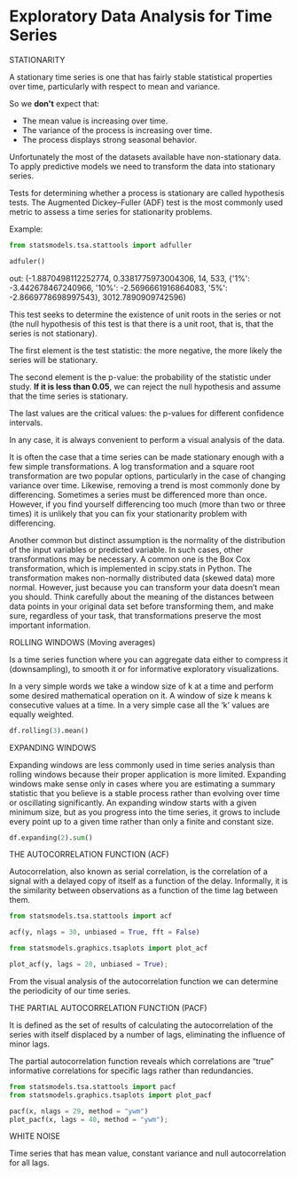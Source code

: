 # Exploratory Data Analysis for Time Series

STATIONARITY

A stationary time series is one that has fairly stable statistical properties over time, particularly with respect to mean and variance.

So we **don't** expect that:
  - The mean value is increasing over time.
  - The variance of the process is increasing over time.
  - The process displays strong seasonal behavior.

Unfortunately the most of the datasets available have non-stationary data. To apply predictive models we need to transform the data into stationary series.

Tests for determining whether a process is stationary are called hypothesis tests. The Augmented Dickey–Fuller (ADF) test is the most commonly used metric to assess a time series for stationarity problems. 

Example:
```python
from statsmodels.tsa.stattools import adfuller

adfuler()
```
out:
(-1.8870498112252774,
 0.3381775973004306,
 14,
 533,
 {'1%': -3.442678467240966,
  '10%': -2.5696661916864083,
  '5%': -2.8669778698997543},
 3012.7890909742596)

This test seeks to determine the existence of unit roots in the series or not (the null hypothesis of this test is that there is a unit root, that is, that the series is not stationary).

The first element is the test statistic: the more negative, the more likely the series will be stationary.

The second element is the p-value: the probability of the statistic under study. **If it is less than 0.05**, we can reject the null hypothesis and assume that the time series is stationary.

The last values are the critical values: the p-values for different confidence intervals.

In any case, it is always convenient to perform a visual analysis of the data.

It is often the case that a time series can be made stationary enough with a few simple transformations. A log transformation and a square root transformation are two popular options, particularly in the case of changing variance over time. Likewise, removing a trend is most commonly done by differencing. Sometimes a series must be differenced more than once. However, if you find yourself differencing too much (more than two or three times) it is unlikely that you can fix your stationarity problem with differencing.

Another common but distinct assumption is the normality of the distribution of the input variables or predicted variable. In such cases, other transformations may be necessary. A common one is the Box Cox transformation, which is implemented in scipy.stats in Python. The transformation makes non-normally distributed data (skewed data) more normal. However, just because you can transform your data doesn’t mean you should. Think carefully about the meaning of the distances between data points in your original data set before transforming them, and make sure, regardless of your task, that transformations preserve the most important information.

ROLLING WINDOWS (Moving averages)

Is a time series function where you can aggregate data either to compress it (downsampling), to smooth it or for informative exploratory visualizations.

In a very simple words we take a window size of k at a time and perform some desired mathematical operation on it. A window of size k means k consecutive values at a time. In a very simple case all the ‘k’ values are equally weighted.

```python
df.rolling(3).mean() 
```

EXPANDING WINDOWS

Expanding windows are less commonly used in time series analysis than rolling windows because their proper application is more limited. Expanding windows make sense only in cases where you are estimating a summary statistic that you believe is a stable process rather than evolving over time or oscillating significantly. An expanding window starts with a given minimum size, but as you progress into the time series, it grows to include every point up to a given time rather than only a finite and constant size.


```python
df.expanding(2).sum()
```
THE AUTOCORRELATION FUNCTION (ACF)

Autocorrelation, also known as serial correlation, is the correlation of a signal with a delayed copy of itself as a function of the delay. Informally, it is the similarity between observations as a function of the time lag between them.

```python
from statsmodels.tsa.stattools import acf

acf(y, nlags = 30, unbiased = True, fft = False)

from statsmodels.graphics.tsaplots import plot_acf

plot_acf(y, lags = 20, unbiased = True);
```
From the visual analysis of the autocorrelation function we can determine the periodicity of our time series.

THE PARTIAL AUTOCORRELATION FUNCTION (PACF)

It is defined as the set of results of calculating the autocorrelation of the series with itself displaced by a number of lags, eliminating the influence of minor lags.

The partial autocorrelation function reveals which correlations are “true” informative correlations for specific lags rather than redundancies.

```python
from statsmodels.tsa.stattools import pacf
from statsmodels.graphics.tsaplots import plot_pacf

pacf(x, nlags = 29, method = "ywm")
plot_pacf(x, lags = 40, method = "ywm");
```
WHITE NOISE

Time series that has mean value, constant variance and null autocorrelation for all lags.
